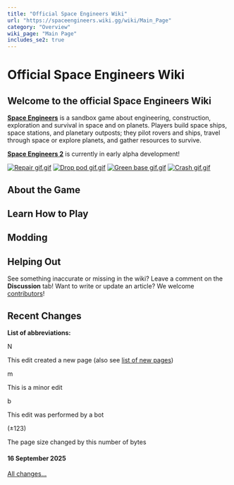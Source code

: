 ```yaml
---
title: "Official Space Engineers Wiki"
url: "https://spaceengineers.wiki.gg/wiki/Main_Page"
category: "Overview"
wiki_page: "Main Page"
includes_se2: true
---
```


# Official Space Engineers Wiki

## Welcome to the official Space Engineers Wiki

**[Space Engineers](https://spaceengineers.wiki.gg/wiki/Space_Engineers "Space Engineers")** is a sandbox game about engineering, construction, exploration and survival in space and on planets. Players build space ships, space stations, and planetary outposts; they pilot rovers and ships, travel through space or explore planets, and gather resources to survive.

**[Space Engineers 2](https://spaceengineers2.wiki.gg/wiki/Space_Engineers_2 "se2:Space Engineers 2")** is currently in early alpha development!

[![Repair gif.gif](https://spaceengineers.wiki.gg/images/Repair_gif.gif?d9239d)](https://spaceengineers.wiki.gg/wiki/File:Repair_gif.gif) [![Drop pod gif.gif](https://spaceengineers.wiki.gg/images/Drop_pod_gif.gif?6fdf54)](https://spaceengineers.wiki.gg/wiki/File:Drop_pod_gif.gif) [![Green base gif.gif](https://spaceengineers.wiki.gg/images/Green_base_gif.gif?861205)](https://spaceengineers.wiki.gg/wiki/File:Green_base_gif.gif) [![Crash gif.gif](https://spaceengineers.wiki.gg/images/Crash_gif.gif?a2298d)](https://spaceengineers.wiki.gg/wiki/File:Crash_gif.gif)

## About the Game

## Learn How to Play

## Modding

## Helping Out

See something inaccurate or missing in the wiki? Leave a comment on the **Discussion** tab! Want to write or update an article? We welcome [contributors](https://spaceengineers.wiki.gg/wiki/Space_Engineers_Wiki:Contributors "Space Engineers Wiki:Contributors")!

## Recent Changes

**List of abbreviations:**

N

This edit created a new page (also see [list of new pages](https://spaceengineers.wiki.gg/wiki/Special:NewPages "Special:NewPages"))

m

This is a minor edit

b

This edit was performed by a bot

(±123)

The page size changed by this number of bytes

#### 16 September 2025

[All changes...](https://spaceengineers.wiki.gg/wiki/Special:RecentChanges "Special:RecentChanges")